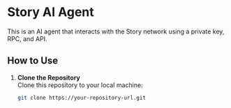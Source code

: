 # Story AI Agent

This is an AI agent that interacts with the Story network using a private key, RPC, and API.

## How to Use

1. **Clone the Repository**  
   Clone this repository to your local machine:
   ```bash
   git clone https://your-repository-url.git
